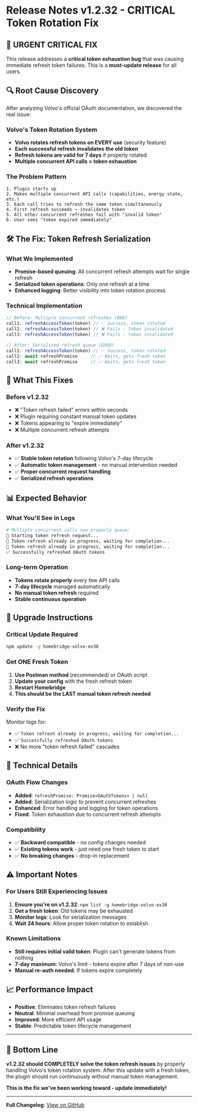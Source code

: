# Release Notes v1.2.32 - CRITICAL Token Rotation Fix

## 🚨 **URGENT CRITICAL FIX**

This release addresses a **critical token exhaustion bug** that was causing immediate refresh token failures. This is a **must-update release** for all users.

## 🔍 **Root Cause Discovery**

After analyzing Volvo's official OAuth documentation, we discovered the real issue:

### **Volvo's Token Rotation System**
- **Volvo rotates refresh tokens on EVERY use** (security feature)
- **Each successful refresh invalidates the old token**
- **Refresh tokens are valid for 7 days** if properly rotated
- **Multiple concurrent API calls = token exhaustion**

### **The Problem Pattern**
```
1. Plugin starts up
2. Makes multiple concurrent API calls (capabilities, energy state, etc.)
3. Each call tries to refresh the same token simultaneously
4. First refresh succeeds → invalidates token
5. All other concurrent refreshes fail with "invalid token"
6. User sees "token expired immediately"
```

## 🛠️ **The Fix: Token Refresh Serialization**

### **What We Implemented**
- **Promise-based queuing**: All concurrent refresh attempts wait for single refresh
- **Serialized token operations**: Only one refresh at a time
- **Enhanced logging**: Better visibility into token rotation process

### **Technical Implementation**
```typescript
// Before: Multiple concurrent refreshes (BAD)
call1: refreshAccessToken(token) // ✅ Success, token rotated
call2: refreshAccessToken(token) // ❌ Fails - token invalidated
call3: refreshAccessToken(token) // ❌ Fails - token invalidated

// After: Serialized refresh queue (GOOD) 
call1: refreshAccessToken(token) // ✅ Success, token rotated
call2: await refreshPromise     // ✅ Waits, gets fresh token
call3: await refreshPromise     // ✅ Waits, gets fresh token
```

## 🎯 **What This Fixes**

### **Before v1.2.32**
- ❌ "Token refresh failed" errors within seconds
- ❌ Plugin requiring constant manual token updates  
- ❌ Tokens appearing to "expire immediately"
- ❌ Multiple concurrent refresh attempts

### **After v1.2.32**
- ✅ **Stable token rotation** following Volvo's 7-day lifecycle
- ✅ **Automatic token management** - no manual intervention needed
- ✅ **Proper concurrent request handling**
- ✅ **Serialized refresh operations**

## 📊 **Expected Behavior**

### **What You'll See in Logs**
```bash
# Multiple concurrent calls now properly queue:
🔄 Starting token refresh request...
🔄 Token refresh already in progress, waiting for completion...
🔄 Token refresh already in progress, waiting for completion...
✅ Successfully refreshed OAuth tokens
```

### **Long-term Operation**
- **Tokens rotate properly** every few API calls
- **7-day lifecycle** managed automatically  
- **No manual token refresh** required
- **Stable continuous operation**

## 🚀 **Upgrade Instructions**

### **Critical Update Required**
```bash
npm update -g homebridge-volvo-ex30
```

### **Get ONE Fresh Token**
1. **Use Postman method** (recommended) or OAuth script
2. **Update your config** with the fresh refresh token
3. **Restart Homebridge** 
4. **This should be the LAST manual token refresh needed**

### **Verify the Fix**
Monitor logs for:
- ✅ `Token refresh already in progress, waiting for completion...`
- ✅ `Successfully refreshed OAuth tokens`
- ❌ No more "token refresh failed" cascades

## 🔧 **Technical Details**

### **OAuth Flow Changes**
- **Added**: `refreshPromise: Promise<OAuthTokens> | null` 
- **Added**: Serialization logic to prevent concurrent refreshes
- **Enhanced**: Error handling and logging for token operations
- **Fixed**: Token exhaustion due to concurrent refresh attempts

### **Compatibility**
- ✅ **Backward compatible** - no config changes needed
- ✅ **Existing tokens work** - just need one fresh token to start
- ✅ **No breaking changes** - drop-in replacement

## ⚠️ **Important Notes**

### **For Users Still Experiencing Issues**
1. **Ensure you're on v1.2.32**: `npm list -g homebridge-volvo-ex30`
2. **Get a fresh token**: Old tokens may be exhausted
3. **Monitor logs**: Look for serialization messages
4. **Wait 24 hours**: Allow proper token rotation to establish

### **Known Limitations**
- **Still requires initial valid token**: Plugin can't generate tokens from nothing
- **7-day maximum**: Volvo's limit - tokens expire after 7 days of non-use
- **Manual re-auth needed**: If tokens expire completely

## 📈 **Performance Impact**

- **Positive**: Eliminates token refresh failures
- **Neutral**: Minimal overhead from promise queuing  
- **Improved**: More efficient API usage
- **Stable**: Predictable token lifecycle management

---

## 🎉 **Bottom Line**

**v1.2.32 should COMPLETELY solve the token refresh issues** by properly handling Volvo's token rotation system. After this update with a fresh token, the plugin should run continuously without manual token management.

**This is the fix we've been working toward - update immediately!**

---

**Full Changelog**: [View on GitHub](https://github.com/jcfield-boop/homebridge-volvoEX30/blob/main/CHANGELOG.md#1232---2025-08-13)